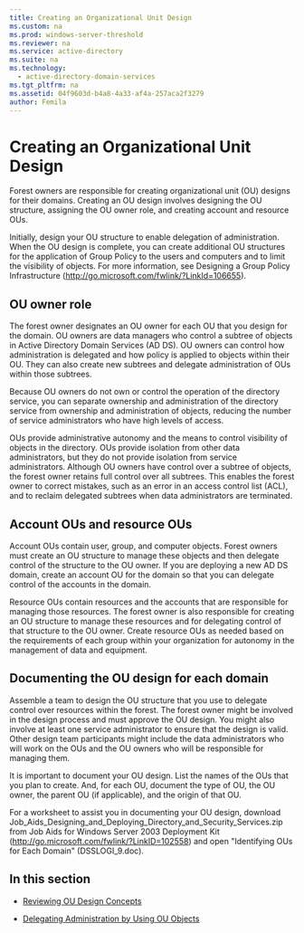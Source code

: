 ```yaml
---
title: Creating an Organizational Unit Design
ms.custom: na
ms.prod: windows-server-threshold
ms.reviewer: na
ms.service: active-directory
ms.suite: na
ms.technology: 
  - active-directory-domain-services
ms.tgt_pltfrm: na
ms.assetid: 04f9603d-b4a8-4a33-af4a-257aca2f3279
author: Femila
---
```

# Creating an Organizational Unit Design
Forest owners are responsible for creating organizational unit \(OU\) designs for their domains. Creating an OU design involves designing the OU structure, assigning the OU owner role, and creating account and resource OUs.  
  
Initially, design your OU structure to enable delegation of administration. When the OU design is complete, you can create additional OU structures for the application of Group Policy to the users and computers and to limit the visibility of objects. For more information, see Designing a Group Policy Infrastructure \([http:\/\/go.microsoft.com\/fwlink\/?LinkId\=106655](http://go.microsoft.com/fwlink/?LinkId=106655)\).  
  
## OU owner role  
The forest owner designates an OU owner for each OU that you design for the domain. OU owners are data managers who control a subtree of objects in Active Directory Domain Services \(AD DS\). OU owners can control how administration is delegated and how policy is applied to objects within their OU. They can also create new subtrees and delegate administration of OUs within those subtrees.  
  
Because OU owners do not own or control the operation of the directory service, you can separate ownership and administration of the directory service from ownership and administration of objects, reducing the number of service administrators who have high levels of access.  
  
OUs provide administrative autonomy and the means to control visibility of objects in the directory. OUs provide isolation from other data administrators, but they do not provide isolation from service administrators. Although OU owners have control over a subtree of objects, the forest owner retains full control over all subtrees. This enables the forest owner to correct mistakes, such as an error in an access control list \(ACL\), and to reclaim delegated subtrees when data administrators are terminated.  
  
## Account OUs and resource OUs  
Account OUs contain user, group, and computer objects. Forest owners must create an OU structure to manage these objects and then delegate control of the structure to the OU owner. If you are deploying a new AD DS domain, create an account OU for the domain so that you can delegate control of the accounts in the domain.  
  
Resource OUs contain resources and the accounts that are responsible for managing those resources. The forest owner is also responsible for creating an OU structure to manage these resources and for delegating control of that structure to the OU owner. Create resource OUs as needed based on the requirements of each group within your organization for autonomy in the management of data and equipment.  
  
## Documenting the OU design for each domain  
Assemble a team to design the OU structure that you use to delegate control over resources within the forest. The forest owner might be involved in the design process and must approve the OU design. You might also involve at least one service administrator to ensure that the design is valid. Other design team participants might include the data administrators who will work on the OUs and the OU owners who will be responsible for managing them.  
  
It is important to document your OU design. List the names of the OUs that you plan to create. And, for each OU, document the type of OU, the OU owner, the parent OU \(if applicable\), and the origin of that OU.  
  
For a worksheet to assist you in documenting your OU design, download Job\_Aids\_Designing\_and\_Deploying\_Directory\_and\_Security\_Services.zip from Job Aids for Windows Server 2003 Deployment Kit \([http:\/\/go.microsoft.com\/fwlink\/?LinkID\=102558](http://go.microsoft.com/fwlink/?LinkID=102558)\) and open "Identifying OUs for Each Domain" \(DSSLOGI\_9.doc\).  
  
## In this section  
  
-   [Reviewing OU Design Concepts](../../ad-ds/plan/reviewing-ou-design-concepts.md)  
  
-   [Delegating Administration by Using OU Objects](../../ad-ds/plan/delegating-administration-by-using-ou-objects.md)  
  

